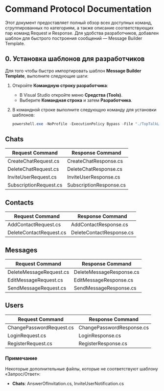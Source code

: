 # Command Protocol Documentation
Этот документ предоставляет полный обзор всех доступных команд, сгруппированных по категориям, а также описание соответствующих пар команд Request и Response. Для удобства разработчиков, добавлен шаблон для быстрого построения сообщений — Message Builder Template.

## 0. Установка шаблонов для разработчиков
Для того чтобы быстро импортировать шаблон **Message Builder Template**, выполните следующие шаги:

1. Откройте **Командную строку разработчика**:
   - В Visual Studio откройте меню **Средства (Tools)**.
   - Выберите **Командная строка** и затем **Разработчика**.

2. В командной строке выполните следующую команду для установки шаблонов:

   ```powershell
   powershell.exe -NoProfile -ExecutionPolicy Bypass -File "./TopTalkLogic/Core/Scripts/InstallTemplates.ps1"

## Chats

| Request Command               | Response Command              |
|-------------------------------|-------------------------------|
| CreateChatRequest.cs | CreateChatResponse.cs |
| DeleteChatRequest.cs | DeleteChatResponse.cs |
| InviteUserRequest.cs | InviteUserResponse.cs |
| SubscriptionRequest.cs | SubscriptionResponse.cs |

## Contacts

| Request Command               | Response Command              |
|-------------------------------|-------------------------------|
| AddContactRequest.cs | AddContactResponse.cs |
| DeleteContactRequest.cs | DeleteContactResponse.cs |

## Messages

| Request Command               | Response Command              |
|-------------------------------|-------------------------------|
| DeleteMessageRequest.cs | DeleteMessageResponse.cs |
| EditMessageRequest.cs | EditMessageResponse.cs |
| SendMessageRequest.cs | SendMessageResponse.cs |

## Users

| Request Command               | Response Command              |
|-------------------------------|-------------------------------|
| ChangePasswordRequest.cs | ChangePasswordResponse.cs |
| LoginRequest.cs | LoginResponse.cs |
| RegisterRequest.cs | RegisterResponse.cs |

### Примечание
Некоторые дополнительные файлы, которые не соответствуют шаблону «Запрос/Ответ»:

- **Chats**: AnswerOfInvitation.cs, InviteUserNotification.cs
